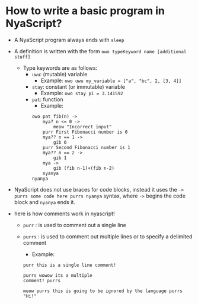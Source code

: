 # How to write a basic program in NyaScript?

* A NyaScript program always ends with ``sleep``
* A definition is written with the form ``owo typeKeyword name [additional stuff]`` 
    * Type keywords are as follows:
        * ``uwu``: (mutable) variable
            * Example: ``owo uwu my_variable = ["a", "bc", 2, [3, 4]]``
        * ``stay``: constant (or immutable) variable
            * Example: ``owo stay pi = 3.141592``
        * ``pat``: function
            * Example:
            ```
            owo pat fib(n) ->
                mya? n <= 0 ->
                    meow "Incorrect input"
                purr First Fibonacci number is 0
                mya?? n == 1 ->
                    gib 0
                purr Second Fibonacci number is 1
                mya?? n == 2 ->
                    gib 1
                mya ->
                    gib (fib n-1)+(fib n-2)
                nyanya
            nyanya
            ```
       

* NyaScript does not use braces for code blocks, instead it uses the ``-> purrs some code here purrs nyanya`` syntax, where ``->`` begins the code block and ``nyanya`` ends it.

* here is how comments work in nyascript!

    * ``purr`` : is used to comment out a single line
    * ``purrs`` : is used to comment out multiple lines or to specify a delimited comment

        * Example:
        ```
        purr this is a single line comment!

        purrs wowow its a multiple
        comment! purrs
        
        meow purrs this is going to be ignored by the language purrs "Hi!"
        ```
